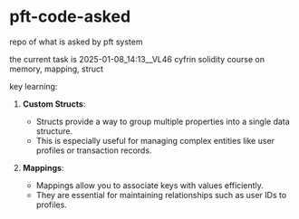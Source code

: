 # pft-code-asked

repo of what is asked by pft system

the current task is 2025-01-08_14:13__VL46   cyfrin solidity course on memory, mapping, struct

key learning:
1. **Custom Structs**:
   - Structs provide a way to group multiple properties into a single data structure.
   - This is especially useful for managing complex entities like user profiles or transaction records.

2. **Mappings**:
   - Mappings allow you to associate keys with values efficiently.
   - They are essential for maintaining relationships such as user IDs to profiles.
